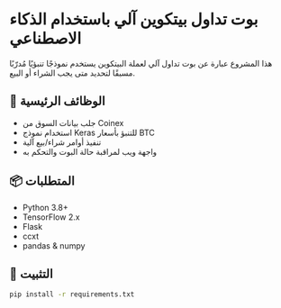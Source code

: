 # بوت تداول بيتكوين آلي باستخدام الذكاء الاصطناعي

هذا المشروع عبارة عن بوت تداول آلي لعملة البيتكوين يستخدم نموذجًا تنبؤيًا مُدرّبًا مسبقًا لتحديد متى يجب الشراء أو البيع.

## 🧰 الوظائف الرئيسية

- جلب بيانات السوق من Coinex
- استخدام نموذج Keras للتنبؤ بأسعار BTC
- تنفيذ أوامر شراء/بيع آلية
- واجهة ويب لمراقبة حالة البوت والتحكم به

## 📦 المتطلبات

- Python 3.8+
- TensorFlow 2.x
- Flask
- ccxt
- pandas & numpy

## 🔧 التثبيت

```bash
pip install -r requirements.txt
